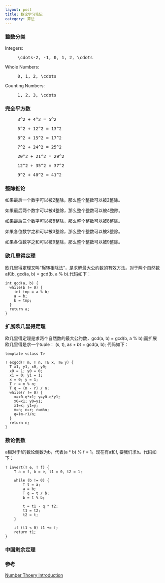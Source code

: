 ```yaml
---
layout: post
title: 数论学习笔记
category: 算法
---
```

### 整数分类
Integers:
<figure class="highlight"><pre class="mathquill-ivanjobs">\cdots-2, -1, 0, 1, 2, \cdots</pre></figure>

Whole Numbers:
<figure class="highlight"><pre class="mathquill-ivanjobs">0, 1, 2, \cdots</pre></figure>

Counting Numbers:
<figure class="highlight"><pre class="mathquill-ivanjobs">1, 2, 3, \cdots</pre></figure>

### 完全平方数
<figure class="highlight"><pre class="mathquill-ivanjobs">3^2 + 4^2 = 5^2</pre></figure>
<figure class="highlight"><pre class="mathquill-ivanjobs">5^2 + 12^2 = 13^2</pre></figure>
<figure class="highlight"><pre class="mathquill-ivanjobs">8^2 + 15^2 = 17^2</pre></figure>
<figure class="highlight"><pre class="mathquill-ivanjobs">7^2 + 24^2 = 25^2</pre></figure>
<figure class="highlight"><pre class="mathquill-ivanjobs">20^2 + 21^2 = 29^2</pre></figure>
<figure class="highlight"><pre class="mathquill-ivanjobs">12^2 + 35^2 = 37^2</pre></figure>
<figure class="highlight"><pre class="mathquill-ivanjobs">9^2 + 40^2 = 41^2</pre></figure>

### 整除推论
如果最后一个数字可以被2整除，那么整个整数可以被2整除。

如果最后两个数字可以被4整除，那么整个整数可以被4整除。

如果最后三个数字可以被8整除，那么整个整数可以被8整除。

如果各位数字之和可以被3整除，那么整个整数可以被3整除。

如果各位数字之和可以被9整除，那么整个整数可以被9整除。

### 欧几里得定理
欧几里得定理又叫“辗转相除法”，是求解最大公约数的有效方法。对于两个自然数a和b, gcd(a, b) = gcd(b, a % b).代码如下：
```
int gcd(a, b) {
  while(b != 0) {
    int tmp = a % b;
    a = b;
    b = tmp;
  }
  return a;
}
```

### 扩展欧几里得定理
欧几里得定理是求两个自然数的最大公约数，gcd(a, b) = gcd(b, a % b);而扩展欧几里得是求一个tuple：
(s, t), a*s + b*t = gcd(a, b);
代码如下：
```
template <class T>

T exgcd(T m, T n, T& x, T& y) {
  T x1, y1, x0, y0;
  x0 = 1; y0 = 0;
  x1 = 0; y1 = 1;
  x = 0; y = 1;
  T r = m % n;
  T q = (m - r) / n;
  while(r != 0) {
    x=x0-q*x1; y=y0-q*y1;
    x0=x1; y0=y1;
    x1=x; y1=y;
    m=n; n=r; r=m%n;
    q=(m-r)/n;
  }
  return n;
}
```

### 数论倒数
a相对于f的数论倒数为b，代表(a * b) % f = 1。现在有a和f, 要我们求b。代码如下：
```
T invert(T e, T f) {
    T a = f, b = e, t1 = 0, t2 = 1;

    while (b != 0) {
        T t = a;
        a = b;
        T q = t / b;
        b = t % b;

        t = t1 - q * t2;
        t1 = t2;
        t2 = t;
    }

    if (t1 < 0) t1 += f;
    return t1;
}
```

### 中国剩余定理


### 参考
[Number Thoery Introduction](https://www.youtube.com/watch?v=FtztfI86pBY&list=PLr3WmPgPWZfX1HUpeyKkP6ir2wOFhqXMO)
